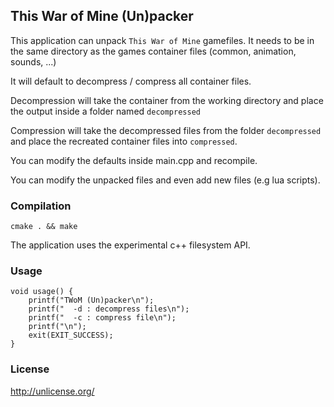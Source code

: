 ## This War of Mine (Un)packer

This application can unpack `This War of Mine` gamefiles.
It needs to be in the same directory as the games container files
(common, animation, sounds, ...)

It will default to decompress / compress all container files.

Decompression will take the container from the working directory and
place the output inside a folder named `decompressed`

Compression will take the decompressed files from the folder
`decompressed` and place the recreated container files
into `compressed`.

You can modify the defaults inside main.cpp and recompile.

You can modify the unpacked files and even add new files (e.g lua scripts).

### Compilation

`cmake . && make`

The application uses the experimental c++ filesystem API.

### Usage

```
void usage() {
    printf("TWoM (Un)packer\n");
    printf("  -d : decompress files\n");
    printf("  -c : compress file\n");
    printf("\n");
    exit(EXIT_SUCCESS);
}
```


### License

http://unlicense.org/